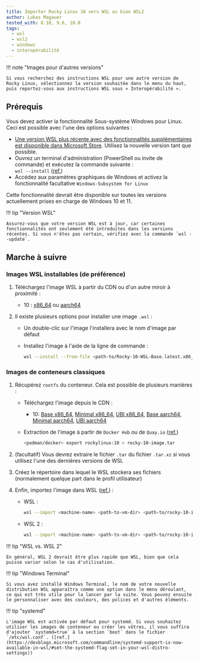 ```yaml
---
title: Importer Rocky Linux 10 vers WSL ou bien WSL2
author: Lukas Magauer
tested_with: 8.10, 9.6, 10.0
tags:
  - wsl
  - wsl2
  - windows
  - interopérabilité
---
```


!!! note "Images pour d'autres versions"

    Si vous recherchez des instructions WSL pour une autre version de Rocky Linux, sélectionnez la version souhaitée dans le menu du haut, puis reportez-vous aux instructions WSL sous « Interopérabilité ».

## Prérequis

Vous devez activer la fonctionnalité Sous-système Windows pour Linux. Ceci est possible avec l'une des options suivantes :

- [Une version WSL plus récente avec des fonctionnalités supplémentaires est disponible dans Microsoft Store](https://apps.microsoft.com/store/detail/windows-subsystem-for-linux/9P9TQF7MRM4R). Utilisez la nouvelle version tant que possible.
- Ouvrez un terminal d'administration (PowerShell ou invite de commande) et exécutez la commande suivante :<br/>`wsl --install` ([ref.](https://docs.microsoft.com/en-us/windows/wsl/install))
- Accédez aux paramètres graphiques de Windows et activez la fonctionnalité facultative `Windows-Subsystem for Linux`

Cette fonctionnalité devrait être disponible sur toutes les versions actuellement prises en charge de Windows 10 et 11.

!!! tip "Version WSL"

    Assurez-vous que votre version WSL est à jour, car certaines fonctionnalités ont seulement été introduites dans les versions récentes. Si vous n'êtes pas certain, vérifiez avec la commande `wsl --update`.

## Marche à suivre

### Images WSL installables (de préférence)

1. Téléchargez l'image WSL à partir du CDN ou d'un autre miroir à proximité :

    - 10 : [x86_64](https://dl.rockylinux.org/pub/rocky/10/images/x86_64/Rocky-10-WSL-Base.latest.x86_64.wsl) ou [aarch64](https://dl.rockylinux.org/pub/rocky/10/images/aarch64/Rocky-10-WSL-Base.latest.aarch64.wsl)

2. Il existe plusieurs options pour installer une image `.wsl` :

    - Un double-clic sur l'image l'installera avec le nom d'image par défaut
    - Installez l'image à l'aide de la ligne de commande :

        ```sh
        wsl --install --from-file <path-to/Rocky-10-WSL-Base.latest.x86_64.wsl> --name <machine-name>
        ```

### Images de conteneurs classiques

1. Récupérez `rootfs` du conteneur. Cela est possible de plusieurs manières :

    - Téléchargez l'image depuis le CDN :
        - 10: [Base x86_64](https://dl.rockylinux.org/pub/rocky/10/images/x86_64/Rocky-10-Container-Base.latest.x86_64.tar.xz), [Minimal x86_64](https://dl.rockylinux.org/pub/rocky/10/images/x86_64/Rocky-10-Container-Minimal.latest.x86_64.tar.xz), [UBI x86_64](https://dl.rockylinux.org/pub/rocky/10/images/x86_64/Rocky-10-Container-UBI.latest.x86_64.tar.xz), [Base aarch64](https://dl.rockylinux.org/pub/rocky/10/images/aarch64/Rocky-10-Container-Base.latest.aarch64.tar.xz), [Minimal aarch64](https://dl.rockylinux.org/pub/rocky/10/images/aarch64/Rocky-10-Container-Minimal.latest.aarch64.tar.xz), [UBI aarch64](https://dl.rockylinux.org/pub/rocky/10/images/aarch64/Rocky-10-Container-UBI.latest.aarch64.tar.xz)
    - Extraction de l'image à partir de `Docker Hub` ou de `Quay.io` ([ref.](https://docs.microsoft.com/en-us/windows/wsl/use-custom-distro#export-the-tar-from-a-container))

        ```sh
        <podman/docker> export rockylinux:10 > rocky-10-image.tar
        ```

2. (facultatif) Vous devrez extraire le fichier `.tar` du fichier `.tar.xz` si vous utilisez l'une des dernières versions de WSL
3. Créez le répertoire dans lequel le WSL stockera ses fichiers (normalement quelque part dans le profil utilisateur)
4. Enfin, importez l'image dans WSL ([ref.](https://docs.microsoft.com/en-us/windows/wsl/use-custom-distro#import-the-tar-file-into-wsl)) :

    - WSL :

        ```sh
        wsl --import <machine-name> <path-to-vm-dir> <path-to/rocky-10-image.tar.xz> --version 1
        ```

    - WSL 2 :

        ```sh
        wsl --import <machine-name> <path-to-vm-dir> <path-to/rocky-10-image.tar.xz> --version 2
        ```

!!! tip "WSL vs. WSL 2"

    En général, WSL 2 devrait être plus rapide que WSL, bien que cela puisse varier selon le cas d'utilisation.

!!! tip "Windows Terminal"

    Si vous avez installé Windows Terminal, le nom de votre nouvelle distribution WSL apparaîtra comme une option dans le menu déroulant, ce qui est très utile pour la lancer par la suite. Vous pouvez ensuite le personnaliser avec des couleurs, des polices et d'autres éléments.

!!! tip "systemd"

    L'image WSL est activée par défaut pour systemd. Si vous souhaitez utiliser les images de conteneur ou créer les vôtres, il vous suffira d'ajouter `systemd=true` à la section `boot` dans le fichier `/etc/wsl.conf`. ([ref.](https://devblogs.microsoft.com/commandline/systemd-support-is-now-available-in-wsl/#set-the-systemd-flag-set-in-your-wsl-distro-settings))
